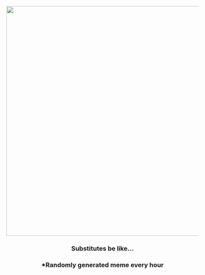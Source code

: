<p align="center">
        <img src="https://i.redd.it/158vefuuhdy81.jpg" width="600" height="600">
        </p>
        <h3 align="center">Substitutes be like…</h3>
        <h3 align="center">*Randomly generated meme every hour</h3>
    